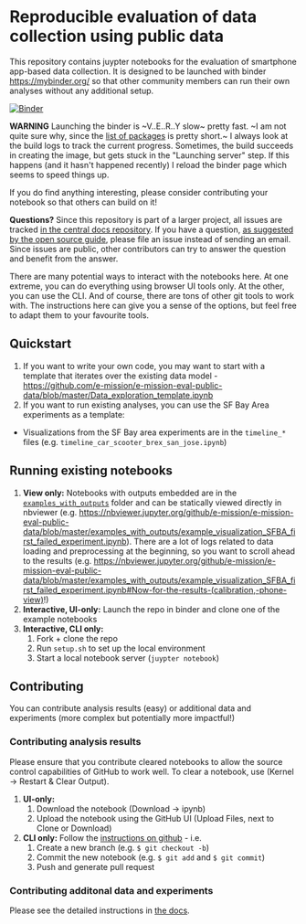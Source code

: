 # Reproducible evaluation of data collection using public data #

This repository contains juypter notebooks for the evaluation of smartphone
app-based data collection. It is designed to be launched with binder
https://mybinder.org/ so that other community members can run their own
analyses without any additional setup.

[![Binder](https://mybinder.org/badge_logo.svg)](https://mybinder.org/v2/gh/e-mission/e-mission-eval-public-data.git/master)

**WARNING** Launching the binder is ~V..E..R..Y slow~ pretty fast. ~I am not quite sure why, since the [list of packages](environment.yml) is pretty short.~ I always look at the build logs to track the current progress. Sometimes, the build succeeds in creating the image, but gets stuck in the "Launching server" step. If this happens (and it hasn't happened recently) I reload the binder page which seems to speed things up.

If you do find anything interesting, please consider contributing your notebook
so that others can build on it!

**Questions?** Since this repository is part of a larger project, all issues are tracked [in the central docs repository](https://github.com/e-mission/e-mission-docs/issues). If you have a question, [as suggested by the open source guide](https://opensource.guide/how-to-contribute/#communicating-effectively), please file an issue instead of sending an email. Since issues are public, other contributors can try to answer the question and benefit from the answer.

There are many potential ways to interact with the notebooks here. At one extreme, you can do everything using browser UI tools only. At the other, you can use the CLI. And of course, there are tons of other git tools to work with. The instructions here can give you a sense of the options, but feel free to adapt them to your favourite tools.

## Quickstart ##

1. If you want to write your own code, you may want to start with a template that iterates over the existing data model - https://github.com/e-mission/e-mission-eval-public-data/blob/master/Data_exploration_template.ipynb
1. If you want to run existing analyses, you can use the SF Bay Area experiments as a template:
  - Visualizations from the SF Bay area experiments are in the `timeline_*` files (e.g. `timeline_car_scooter_brex_san_jose.ipynb`)

## Running existing notebooks ##

1. **View only:** Notebooks with outputs embedded are in the [`examples_with_outputs`](examples_with_outputs) folder and can be statically viewed directly in nbviewer (e.g. https://nbviewer.jupyter.org/github/e-mission/e-mission-eval-public-data/blob/master/examples_with_outputs/example_visualization_SFBA_first_failed_experiment.ipynb). There are a lot of logs related to data loading and preprocessing at the beginning, so you want to scroll ahead to the results (e.g. https://nbviewer.jupyter.org/github/e-mission/e-mission-eval-public-data/blob/master/examples_with_outputs/example_visualization_SFBA_first_failed_experiment.ipynb#Now-for-the-results-(calibration,-phone-view)!)
1. **Interactive, UI-only:** Launch the repo in binder and clone one of the example notebooks
1. **Interactive, CLI only:**
    1. Fork + clone the repo
    1. Run `setup.sh` to set up the local environment
    1. Start a local notebook server (`juypter notebook`)

## Contributing ##
You can contribute analysis results (easy) or additional data and experiments
(more complex but potentially more impactful!)

### Contributing analysis results ###
Please ensure that you contribute cleared notebooks to allow the source control
capabilities of GitHub to work well. To clear a notebook, use (Kernel ->
Restart & Clear Output).

1. **UI-only:**
    1. Download the notebook (Download -> ipynb)
    1. Upload the notebook using the GitHub UI (Upload Files, next to Clone or Download)
1. **CLI only:** Follow the [instructions on github](https://help.github.com/en/articles/creating-a-pull-request) - i.e.
    1. Create a new branch (e.g. `$ git checkout -b`)
    1. Commit the new notebook (e.g. `$ git add` and `$ git commit`)
    1. Push and generate pull request 

### Contributing additonal data and experiments ###
Please see the detailed instructions in [the docs](https://github.com/e-mission/e-mission-docs/blob/d312e28295ce5c53e40088388c736048261fc6a7/docs/manage/evaluation_procedure.md).
